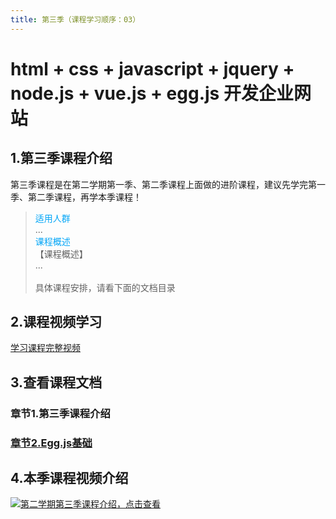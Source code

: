 ```yaml
---
title: 第三季（课程学习顺序：03） 
---
```

# html + css + javascript + jquery + node.js + vue.js + egg.js 开发企业网站
## 1.第三季课程介绍
第三季课程是在第二学期第一季、第二季课程上面做的进阶课程，建议先学完第一季、第二季课程，再学本季课程！
> <span style="color:#00A5F7">适用人群</span> <br/>
> ...
> <br/>
> <span style="color:#00A5F7">课程概述</span><br/>
> 【课程概述】<br/>
> ...
<br/><br/>
> 具体课程安排，请看下面的文档目录
## 2.课程视频学习
[学习课程完整视频](https://study.163.com/course/courseMain.htm?courseId=1213374826&share=2&shareId=480000002289674 '点击学习课程完整视频')
## 3.查看课程文档
### 章节1.第三季课程介绍 
### <a href="/secondless/w-c/Egg.js" target="_blank" title="点击查看课程文档">章节2.Egg.js基础</a>



## 4.本季课程视频介绍
[![](/hear.jpg '第二学期第三季课程介绍，点击查看')](https://www.bilibili.com/video/BV1YY411679o/?vd_source=9a6ee0d7e6c1657e4a7381c1f8f18f4b)